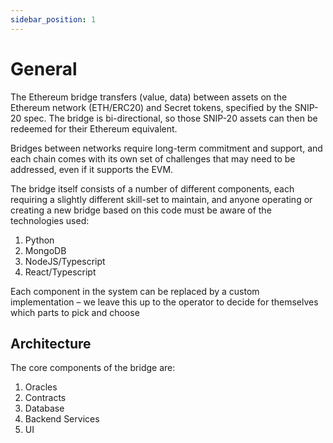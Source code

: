 ```yaml
---
sidebar_position: 1
---
```


# General

The Ethereum bridge transfers (value, data) between assets on the Ethereum network (ETH/ERC20) and Secret tokens, specified by the SNIP-20 spec. The bridge is bi-directional, so those SNIP-20 assets can then be redeemed for their Ethereum equivalent.


Bridges between networks require long-term commitment and support, and each chain comes with its own set of challenges that may need to be addressed, even if it supports the EVM. 

The bridge itself consists of a number of different components, each requiring a slightly different skill-set to maintain, and anyone operating or creating a new bridge based on this code must be aware of the technologies used:

1.	Python
2.	MongoDB
3.	NodeJS/Typescript
4.	React/Typescript

Each component in the system can be replaced by a custom implementation – we leave this up to the operator to decide for themselves which parts to pick and choose


## Architecture

The core components of the bridge are:
1.	Oracles
2.	Contracts
3.	Database
4.	Backend Services
5.	UI
